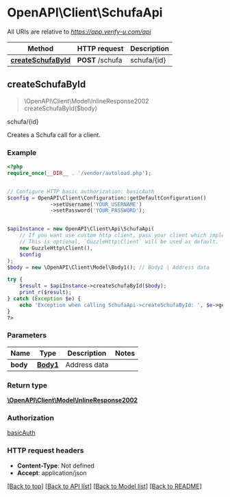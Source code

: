 # OpenAPI\Client\SchufaApi

All URIs are relative to *https://app.verify-u.com/api*

Method | HTTP request | Description
------------- | ------------- | -------------
[**createSchufaById**](SchufaApi.md#createSchufaById) | **POST** /schufa | schufa/{id}



## createSchufaById

> \OpenAPI\Client\Model\InlineResponse2002 createSchufaById($body)

schufa/{id}

Creates a Schufa call for a client.

### Example

```php
<?php
require_once(__DIR__ . '/vendor/autoload.php');


// Configure HTTP basic authorization: basicAuth
$config = OpenAPI\Client\Configuration::getDefaultConfiguration()
              ->setUsername('YOUR_USERNAME')
              ->setPassword('YOUR_PASSWORD');


$apiInstance = new OpenAPI\Client\Api\SchufaApi(
    // If you want use custom http client, pass your client which implements `GuzzleHttp\ClientInterface`.
    // This is optional, `GuzzleHttp\Client` will be used as default.
    new GuzzleHttp\Client(),
    $config
);
$body = new \OpenAPI\Client\Model\Body1(); // Body1 | Address data

try {
    $result = $apiInstance->createSchufaById($body);
    print_r($result);
} catch (Exception $e) {
    echo 'Exception when calling SchufaApi->createSchufaById: ', $e->getMessage(), PHP_EOL;
}
?>
```

### Parameters


Name | Type | Description  | Notes
------------- | ------------- | ------------- | -------------
 **body** | [**Body1**](../Model/.md)| Address data |

### Return type

[**\OpenAPI\Client\Model\InlineResponse2002**](../Model/InlineResponse2002.md)

### Authorization

[basicAuth](../../README.md#basicAuth)

### HTTP request headers

- **Content-Type**: Not defined
- **Accept**: application/json

[[Back to top]](#) [[Back to API list]](../../README.md#documentation-for-api-endpoints)
[[Back to Model list]](../../README.md#documentation-for-models)
[[Back to README]](../../README.md)

